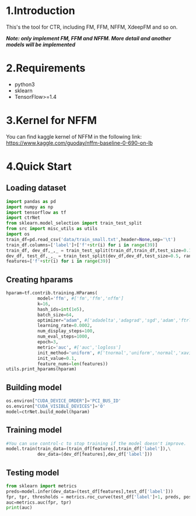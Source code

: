 # 1.Introduction

This's the tool for CTR, including FM, FFM, NFFM, XdeepFM and so on. 

***Note: only implement FM, FFM and NFFM. More detail and another models will be implemented***



# 2.Requirements

- python3
- sklearn
- TensorFlow>=1.4

# 3.Kernel for NFFM
You can find kaggle kernel of NFFM in the following link: 
https://www.kaggle.com/guoday/nffm-baseline-0-690-on-lb

#  4.Quick Start

## Loading dataset

```python
import pandas as pd
import numpy as np
import tensorflow as tf
import ctrNet
from sklearn.model_selection import train_test_split
from src import misc_utils as utils
import os
train_df=pd.read_csv('data/train_small.txt',header=None,sep='\t')
train_df.columns=['label']+['f'+str(i) for i in range(39)]
train_df, dev_df,_,_ = train_test_split(train_df,train_df,test_size=0.1, random_state=2019)
dev_df, test_df,_,_ = train_test_split(dev_df,dev_df,test_size=0.5, random_state=2019)
features=['f'+str(i) for i in range(39)]
```

##  Creating hparams

```python
hparam=tf.contrib.training.HParams(
            model='ffm', #['fm','ffm','nffm']
            k=16,
            hash_ids=int(1e5),
            batch_size=64,
            optimizer="adam", #['adadelta','adagrad','sgd','adam','ftrl','gd','padagrad','pgd','rmsprop']
            learning_rate=0.0002,
            num_display_steps=100,
            num_eval_steps=1000,
            epoch=3,
            metric='auc', #['auc','logloss']
            init_method='uniform', #['tnormal','uniform','normal','xavier_normal','xavier_uniform','he_normal','he_uniform']
            init_value=0.1,
            feature_nums=len(features))
utils.print_hparams(hparam)
```

##  Building model

```python
os.environ["CUDA_DEVICE_ORDER"]='PCI_BUS_ID'
os.environ["CUDA_VISIBLE_DEVICES"]='0'
model=ctrNet.build_model(hparam)
```

## Training model

```python
#You can use control-c to stop training if the model doesn't improve.
model.train(train_data=(train_df[features],train_df['label']),\
            dev_data=(dev_df[features],dev_df['label']))
```

## Testing model

```python
from sklearn import metrics
preds=model.infer(dev_data=(test_df[features],test_df['label']))
fpr, tpr, thresholds = metrics.roc_curve(test_df['label']+1, preds, pos_label=2)
auc=metrics.auc(fpr, tpr)
print(auc)
```




